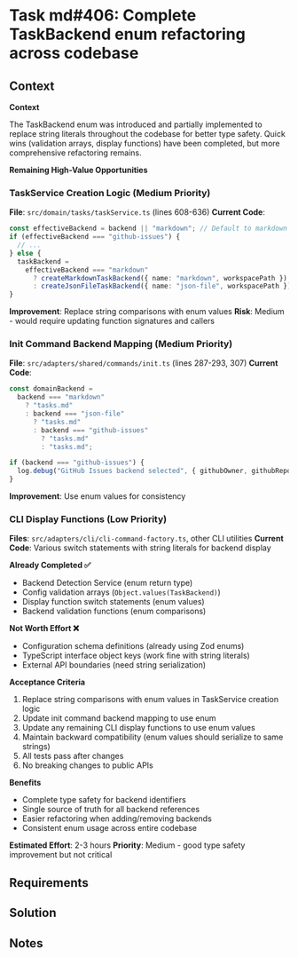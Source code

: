 # Task md#406: Complete TaskBackend enum refactoring across codebase

## Context

**Context**

The TaskBackend enum was introduced and partially implemented to replace string literals throughout the codebase for better type safety. Quick wins (validation arrays, display functions) have been completed, but more comprehensive refactoring remains.

**Remaining High-Value Opportunities**

### TaskService Creation Logic (Medium Priority)

**File**: `src/domain/tasks/taskService.ts` (lines 608-636)
**Current Code**:

```typescript
const effectiveBackend = backend || "markdown"; // Default to markdown
if (effectiveBackend === "github-issues") {
  // ...
} else {
  taskBackend =
    effectiveBackend === "markdown"
      ? createMarkdownTaskBackend({ name: "markdown", workspacePath })
      : createJsonFileTaskBackend({ name: "json-file", workspacePath });
}
```

**Improvement**: Replace string comparisons with enum values
**Risk**: Medium - would require updating function signatures and callers

### Init Command Backend Mapping (Medium Priority)

**File**: `src/adapters/shared/commands/init.ts` (lines 287-293, 307)
**Current Code**:

```typescript
const domainBackend =
  backend === "markdown"
    ? "tasks.md"
    : backend === "json-file"
      ? "tasks.md"
      : backend === "github-issues"
        ? "tasks.md"
        : "tasks.md";

if (backend === "github-issues") {
  log.debug("GitHub Issues backend selected", { githubOwner, githubRepo });
}
```

**Improvement**: Use enum values for consistency

### CLI Display Functions (Low Priority)

**Files**: `src/adapters/cli/cli-command-factory.ts`, other CLI utilities
**Current Code**: Various switch statements with string literals for backend display

**Already Completed ✅**

- Backend Detection Service (enum return type)
- Config validation arrays (`Object.values(TaskBackend)`)
- Display function switch statements (enum values)
- Backend validation functions (enum comparisons)

**Not Worth Effort ❌**

- Configuration schema definitions (already using Zod enums)
- TypeScript interface object keys (work fine with string literals)
- External API boundaries (need string serialization)

**Acceptance Criteria**

1. Replace string comparisons with enum values in TaskService creation logic
2. Update init command backend mapping to use enum
3. Update any remaining CLI display functions to use enum values
4. Maintain backward compatibility (enum values should serialize to same strings)
5. All tests pass after changes
6. No breaking changes to public APIs

**Benefits**

- Complete type safety for backend identifiers
- Single source of truth for all backend references
- Easier refactoring when adding/removing backends
- Consistent enum usage across entire codebase

**Estimated Effort**: 2-3 hours
**Priority**: Medium - good type safety improvement but not critical

## Requirements

## Solution

## Notes
